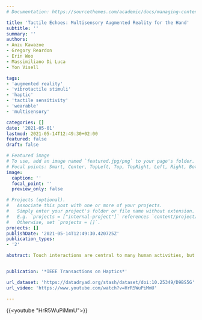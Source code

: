 ```yaml
---
# Documentation: https://sourcethemes.com/academic/docs/managing-content/

title: 'Tactile Echoes: Multisensory Augmented Reality for the Hand'
subtitle: ''
summary: ''
authors:
- Anzu Kawazoe
- Gregory Reardon
- Erin Woo
- Massimiliano Di Luca
- Yon Visell

tags:
- 'augmented reality'
- 'vibrotactile stimuli'
- 'haptic'
- 'tactile sensitivity'
- 'wearable'
- 'multisensory'

categories: []
date: '2021-05-01'
lastmod: 2021-05-14T12:49:30+02:00
featured: false
draft: false

# Featured image
# To use, add an image named `featured.jpg/png` to your page's folder.
# Focal points: Smart, Center, TopLeft, Top, TopRight, Left, Right, BottomLeft, Bottom, BottomRight.
image:
  caption: ''
  focal_point: ''
  preview_only: false

# Projects (optional).
#   Associate this post with one or more of your projects.
#   Simply enter your project's folder or file name without extension.
#   E.g. `projects = ["internal-project"]` references `content/project/deep-learning/index.md`.
#   Otherwise, set `projects = []`.
projects: []
publishDate: '2021-05-14T12:49:30.420725Z'
publication_types:
- '2'

abstract: Touch interactions are central to many human activities, but there are few technologies for computationally augmenting free-hand interactions with real environments. Here, we describe Tactile Echoes, a finger-wearable system for augmenting touch interactions with physical objects. This system captures and processes touch-elicited vibrations in real-time in order to enliven tactile experiences. We process these signals via a parametric signal processing network in order to generate responsive tactile and auditory feedback. Just as acoustic echoes are produced through the delayed replication and modification of sounds, so are Tactile Echoes produced through transformations of vibrotactile inputs in the skin. The echoes also reflect the contact interactions and touched objects involved. A transient tap produces discrete echoes, while a continuous slide yields sustained feedback. We also demonstrate computational and spatial tracking methods that allow these effects to be selectively assigned to different objects or actions. A large variety of distinct multisensory effects can be designed via ten processing parameters. We investigated how Tactile Echoes are perceived in several perceptual experiments using multidimensional scaling methods. This allowed us to deduce low-dimensional, semantically grounded perceptual descriptions. We present several virtual and augmented reality applications of Tactile Echoes. In a user study, we found that these effects made interactions more responsive and engaging. Our findings show how to endow a large variety of touch interactions with expressive multisensory effects.


publication: '*IEEE Transactions on Haptics*'

url_dataset: 'https://datadryad.org/stash/dataset/doi:10.25349/D9BS5G'
url_video: 'https://www.youtube.com/watch?v=HrR5WuPiMmU'

---
```



{{<youtube "HrR5WuPiMmU">}}
